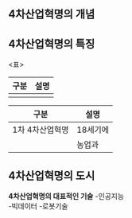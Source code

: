 ## 4차산업혁명의 개념

## 4차산업혁명의 특징

<표>  

|구분|설명|
|---|---|
|||


|구분|설명|  
|---|---|  
|1차 4차산업혁명|18세기에 |  
||농업과 | 


## 4차산업혁명의 도시

**4차산업혁명의 대표적인 기술**
-인공지능  
-빅데이터
-로봇기술


